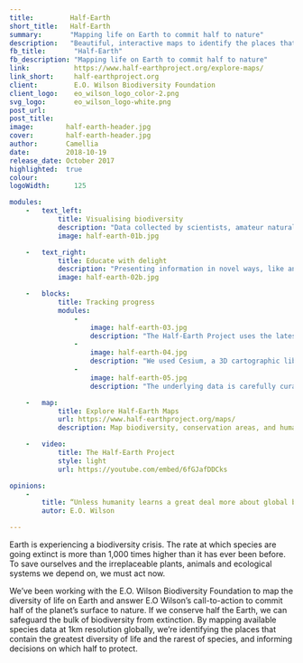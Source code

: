 ```yaml
---
title:         Half-Earth
short_title:   Half-Earth
summary:       "Mapping life on Earth to commit half to nature"
description:   "Beautiful, interactive maps to identify the places that contain the greatest diversity of life and the rarest of species"
fb_title:       "Half-Earth"
fb_description: "Mapping life on Earth to commit half to nature"
link:           https://www.half-earthproject.org/explore-maps/
link_short:     half-earthproject.org
client:         E.O. Wilson Biodiversity Foundation
client_logo:    eo_wilson_logo_color-2.png
svg_logo:       eo_wilson_logo-white.png
post_url:    
post_title:  
image:        half-earth-header.jpg
cover:        half-earth-header.jpg
author:       Camellia
date:         2018-10-19
release_date: October 2017            
highlighted:  true
colour: 
logoWidth:      125

modules:
    -   text_left:
            title: Visualising biodiversity
            description: "Data collected by scientists, amateur naturalists, satellites and sensors are painting an increasingly detailed picture of our planet. We used React and a cartographic library called Cesium to create a virtual, interactive globe that can be spun, magnified and layered with data. The resulting visualisations are a beautiful way to discover where life exists, understand the pressure it’s under, and how it can be managed to achieve the goal of Half-Earth."
            image: half-earth-01b.jpg

    -   text_right:
            title: Educate with delight
            description: "Presenting information in novel ways, like an interactive globe, opens up the possibility of learning something new, or gaining a fresh perspective on known facts. We believe it’s easier to inspire change when people feel joy, surprise and delight so every feature is designed to spark curiosity and engagement. As each person moves a toggle, selects a word, or spins the globe, they’ll bring data to life in a story that’s unique to them."
            image: half-earth-02b.jpg

    -   blocks:
            title: Tracking progress
            modules:
                - 
                    image: half-earth-03.jpg
                    description: "The Half-Earth Project uses the latest science and technology to map thousands of species around the world."
                -
                    image: half-earth-04.jpg 
                    description: "We used Cesium, a 3D cartographic library, to build the interactive globe on which these maps can be viewed."
                - 
                    image: half-earth-05.jpg
                    description: "The underlying data is carefully curated by Map of Life, helping us track our progress towards the goal of Half-Earth."

    -   map:
            title: Explore Half-Earth Maps
            url: https://www.half-earthproject.org/maps/
            description: Map biodiversity, conservation areas, and human activities.

    -   video:
            title: The Half-Earth Project
            style: light
            url: https://youtube.com/embed/6fGJafDDCks

opinions:
    -
        title: “Unless humanity learns a great deal more about global biodiversity and moves quickly to protect it, we will soon lose most of the species composing life on Earth.”
        autor: E.O. Wilson

---
```

Earth is experiencing a biodiversity crisis. The rate at which species are going extinct is more than 1,000 times higher than it has ever been before. To save ourselves and the irreplaceable plants, animals and ecological systems we depend on, we must act now. 

We’ve been working with the E.O. Wilson Biodiversity Foundation to map the diversity of life on Earth and answer E.O Wilson’s call-to-action to commit half of the planet’s surface to nature. If we conserve half the Earth, we can safeguard the bulk of biodiversity from extinction. By mapping available species data at 1km resolution globally, we’re identifying the places that contain the greatest diversity of life and the rarest of species, and informing decisions on which half to protect.

